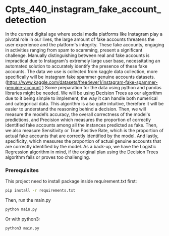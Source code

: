 # Cpts_440_instagram_fake_account_detection

In the current digital age where social media platforms like Instagram play a pivotal role in our
lives, the large amount of fake accounts threatens the user experience and the platform's integrity.
These fake accounts, engaging in activities ranging from spam to scamming, present a significant
challenge. Manually distinguishing between real and fake accounts is impractical due to
Instagram's extremely large user base, necessitating an automated solution to accurately identify
the presence of these fake accounts. The data we use is collected from kaggle data collection,
more specifically will be instagram fake spammer genuine accounts
datasets.(https://www.kaggle.com/datasets/free4ever1/instagram-fake-spammer-genuine-account
) Some preparation for the data using python and pandas libraries might be needed. We will be
using Decision Trees as our algorithm due to it being simple to implement, the way it can handle
both numerical and categorical data. This algorithm is also quite intuitive, therefore it will be
easier to understand the reasoning behind a decision. Then, we will measure the model’s
accuracy, the overall correctness of the model's predictions, and Precision which measures the
proportion of correctly identified fake accounts among all the instances predicted as fake. Then,
we also measure Sensitivity or True Positive Rate, which is the proportion of actual fake
accounts that are correctly identified by the model. And lastly, specificity, which measures the
proportion of actual genuine accounts that are correctly identified by the model.
As a back-up, we have the Logistic Regression algorithm in mind, if the original plan using the
Decision Trees algorithm fails or proves too challenging.


### Prerequisites

This project need to install package inside requirement.txt first:
  ```sh
  pip install -r requirements.txt
  ```
Then, run the main.py
  ```sh
  python main.py
  ```
Or with python3:
  ```sh
  python3 main.py
  ```

